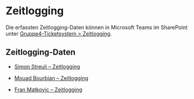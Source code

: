 # Zeitlogging

Die erfassten Zeitlogging-Daten können in Microsoft Teams im SharePoint unter
[Gruppe4-Ticketsystem > Zeitlogging](https://tbzedu.sharepoint.com/:f:/r/sites/IT_AP22c_M324-Gruppe4-Ticketsystem/Freigegebene%20Dokumente/Gruppe4-Ticketsystem/Zeitlogging?csf=1&web=1&e=arxBrh).

## Zeitlogging-Daten

- [Simon Streuli – Zeitlogging](https://tbzedu.sharepoint.com/:x:/r/sites/IT_AP22c_M324-Gruppe4-Ticketsystem/Freigegebene%20Dokumente/Gruppe4-Ticketsystem/Zeitlogging/Simon.xlsx?d=w680eb20384e04ac39ce75757f3f23fe5&csf=1&web=1&e=C24vT8)

- [Mouad Bourbian – Zeitlogging](https://tbzedu.sharepoint.com/:x:/r/sites/IT_AP22c_M324-Gruppe4-Ticketsystem/Freigegebene%20Dokumente/Gruppe4-Ticketsystem/Zeitlogging/Mouad.xlsx?d=wfac268d6741b4a8aa15063bdf90306e4&csf=1&web=1&e=ueeTja)

- [Fran Matkovic – Zeitlogging](https://tbzedu.sharepoint.com/:x:/r/sites/IT_AP22c_M324-Gruppe4-Ticketsystem/Freigegebene%20Dokumente/Gruppe4-Ticketsystem/Zeitlogging/Fran.xlsx?d=w8c4f4873967841209107632a67c2f306&csf=1&web=1&e=chvYZJ)
